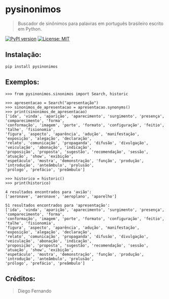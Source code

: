 # pysinonimos

> Buscador de sinônimos para palavras em português brasileiro escrito em Python.

[![PyPI version](https://badge.fury.io/py/pysinonimos.svg)](https://badge.fury.io/py/pysinonimos)
[![License: MIT](https://img.shields.io/badge/License-MIT-blue.svg)](https://opensource.org/licenses/MIT)

## Instalação:

```pip install pysinonimos```

## Exemplos:

```
>>> from pysinonimos.sinonimos import Search, historic

>>> apresentacao = Search("apresentação")
>>> sinonimos_de_apresentacao = apresentacao.synonyms()
>>> print(sinonimos_de_apresentacao)
['ida', 'vinda', 'aparição', 'aparecimento', 'surgimento', 'presença', 'comparecimento', 'forma',
'conformação', 'imagem', 'porte', 'formato', 'configuração', 'feitio', 'talhe', 'fisionomia',
'figura', 'aspecto', 'aparência', 'adução', 'manifestação', 'exposição', 'alegação', 'declaração',
'relato', 'comunicação', 'propaganda', 'difusão', 'divulgação', 'veiculação', 'abonação', 'indicação',
'proposição', 'proposta', 'sugestão', 'recomendação', 'sessão', 'atuação', 'show', 'exibição',
'espetáculo', 'mostra', 'demonstração', 'função', 'produção', 'introdução', 'anteâmbulo', 'prolusão',
'prólogo', 'prefácio', 'preâmbulo']

>>> historico = historic()
>>> print(historico)

4 resultados encontrados para 'avião':
['aeronave', 'aeronave', 'aeroplano', 'aparelho']

51 resultados encontrados para 'apresentação':
['ida', 'vinda', 'aparição', 'aparecimento', 'surgimento', 'presença', 'comparecimento', 'forma',
'conformação', 'imagem', 'porte', 'formato', 'configuração', 'feitio', 'talhe', 'fisionomia',
'figura', 'aspecto', 'aparência', 'adução', 'manifestação', 'exposição', 'alegação', 'declaração',
'relato', 'comunicação', 'propaganda', 'difusão', 'divulgação', 'veiculação', 'abonação', 'indicação',
'proposição', 'proposta', 'sugestão', 'recomendação', 'sessão', 'atuação', 'show', 'exibição',
'espetáculo', 'mostra', 'demonstração', 'função', 'produção', 'introdução', 'anteâmbulo', 'prolusão',
'prólogo', 'prefácio', 'preâmbulo']
```

## Créditos:

> Diego Fernando
